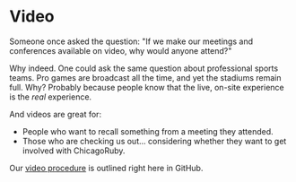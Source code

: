 Video
==

Someone once asked the question: "If we make our meetings and conferences available on video, why would anyone attend?"

Why indeed. One could ask the same question about professional sports teams. Pro games are broadcast all the time, and yet the stadiums remain full. Why? Probably because people know that the live, on-site experience is the _real_ experience.

And videos are great for:

* People who want to recall something from a meeting they attended.
* Those who are checking us out... considering whether they want to get involved with ChicagoRuby.

Our [video procedure](http://github.com/chicagoruby/video_procedure) is outlined right here in GitHub.
